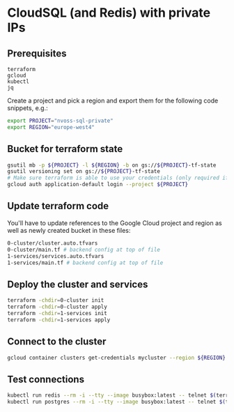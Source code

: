 # CloudSQL (and Redis) with private IPs

## Prerequisites
```
terraform
gcloud
kubectl
jq
```

Create a project and pick a region and export them for the following code snippets, e.g.:
```bash
export PROJECT="nvoss-sql-private"
export REGION="europe-west4"
```

## Bucket for terraform state

```bash
gsutil mb -p ${PROJECT} -l ${REGION} -b on gs://${PROJECT}-tf-state
gsutil versioning set on gs://${PROJECT}-tf-state
# Make sure terraform is able to use your credentials (only required if not already the case)
gcloud auth application-default login --project ${PROJECT}
```

## Update terraform code

You'll have to update references to the Google Cloud project and region as well as newly created bucket in these files:
```bash
0-cluster/cluster.auto.tfvars
0-cluster/main.tf # backend config at top of file
1-services/services.auto.tfvars
1-services/main.tf # backend config at top of file
```

## Deploy the cluster and services

```bash
terraform -chdir=0-cluster init
terraform -chdir=0-cluster apply
terraform -chdir=1-services init
terraform -chdir=1-services apply
```

## Connect to the cluster

```bash
gcloud container clusters get-credentials mycluster --region ${REGION} --project ${PROJECT}
```

## Test connections 

```bash
kubectl run redis --rm -i --tty --image busybox:latest -- telnet $(terraform -chdir=1-services output -json | jq -r '.redis_private_ip.value') 6379
kubectl run postgres --rm -i --tty --image busybox:latest -- telnet $(terraform -chdir=1-services output -json | jq -r '.postgres_private_ip.value') 5432
```

